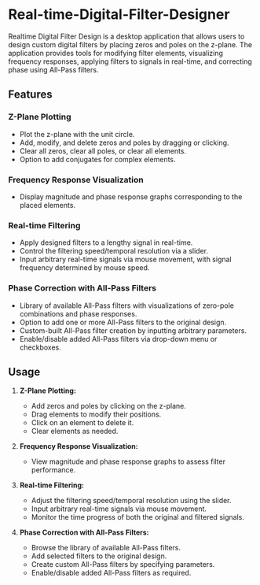 # Real-time-Digital-Filter-Designer
Realtime Digital Filter Design is a desktop application that allows users to design custom digital filters by placing zeros and poles on the z-plane. The application provides tools for modifying filter elements, visualizing frequency responses, applying filters to signals in real-time, and correcting phase using All-Pass filters.

## Features

### Z-Plane Plotting
- Plot the z-plane with the unit circle.
- Add, modify, and delete zeros and poles by dragging or clicking.
- Clear all zeros, clear all poles, or clear all elements.
- Option to add conjugates for complex elements.

### Frequency Response Visualization
- Display magnitude and phase response graphs corresponding to the placed elements.

### Real-time Filtering
- Apply designed filters to a lengthy signal in real-time.
- Control the filtering speed/temporal resolution via a slider.
- Input arbitrary real-time signals via mouse movement, with signal frequency determined by mouse speed.

### Phase Correction with All-Pass Filters
- Library of available All-Pass filters with visualizations of zero-pole combinations and phase responses.
- Option to add one or more All-Pass filters to the original design.
- Custom-built All-Pass filter creation by inputting arbitrary parameters.
- Enable/disable added All-Pass filters via drop-down menu or checkboxes.

## Usage

1. **Z-Plane Plotting:**
   - Add zeros and poles by clicking on the z-plane.
   - Drag elements to modify their positions.
   - Click on an element to delete it.
   - Clear elements as needed.

2. **Frequency Response Visualization:**
   - View magnitude and phase response graphs to assess filter performance.

3. **Real-time Filtering:**
   - Adjust the filtering speed/temporal resolution using the slider.
   - Input arbitrary real-time signals via mouse movement.
   - Monitor the time progress of both the original and filtered signals.

4. **Phase Correction with All-Pass Filters:**
   - Browse the library of available All-Pass filters.
   - Add selected filters to the original design.
   - Create custom All-Pass filters by specifying parameters.
   - Enable/disable added All-Pass filters as required.
